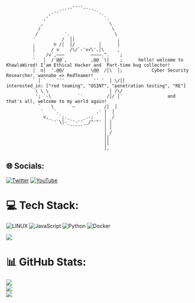 
```


                    _..--¯¯¯¯--.._
                ,-''              `-.
              ,'                     `.                       
             ,                         \                  
            /                           \                   
           /          ′.                 \                     
          '          /  ││                ;                              
          ;       n /│  │/         │      │
          │      / v    /\/`-'v√\'.│\     ,
          :    /v`,———          ————.^.    ;
          '   │  /′@@`,         ,@@ `\│    ;      hello! welcome to KhawlaWired! I'am Ethical Hacker and  Part-time bug collector!
          │  n│  '.@@/          \@@  /│\  │;           Cyber Security Researcher. wannabe => RedTeamer!                  
          ` │ `    ¯¯¯           ¯¯ ¯  │ \/││            interested_in: ["red teaming", "OSINT", "penetration testing", "RE"]
           \ \ \                       │ /\/
           '; `-\          `′         /│/ │′                 and that's all, welcome to my world again!
            `    \       —           /│  │
             `    `.              .' │  │
              v,_   `;._     _.-;    │  /
                 `'`\│-_`'-''__/^'^' │ │        
                        ¯¯¯¯¯        │ │
                                     │ /
                                     ││
                                     ││
                                     │,

```
## 🌐 Socials:
[![Twitter](https://img.shields.io/badge/Twitter-%231DA1F2.svg?logo=Twitter&logoColor=white)](https://twitter.com/@cybersoldiervx) [![YouTube](https://img.shields.io/badge/YouTube-%23FF0000.svg?logo=YouTube&logoColor=white)](https://youtube.com/@cybersoldiervx) 

# 💻 Tech Stack:
![LINUX](https://img.shields.io/badge/Linux-FCC624?style=for-the-badge&logo=linux&logoColor=black) ![JavaScript](https://img.shields.io/badge/javascript-%23323330.svg?style=for-the-badge&logo=javascript&logoColor=%23F7DF1E) ![Python](https://img.shields.io/badge/python-3670A0?style=for-the-badge&logo=python&logoColor=ffdd54) ![Docker](https://img.shields.io/badge/docker-%230db7ed.svg?style=for-the-badge&logo=docker&logoColor=white)


<img src="https://github.com/khawla-abdulsattar/khawla-abdulsattar/assets/139021578/e5e6d2f0-d9a5-4893-8426-7cd2719b9726">


# 📊 GitHub Stats:
![](https://github-readme-stats.vercel.app/api?username=cybersoldiervx&theme=gotham&hide_border=false&include_all_commits=false&count_private=false)<br/>
![](https://github-readme-streak-stats.herokuapp.com/?user=cybersoldiervx&theme=gotham&hide_border=false)<br/>
![](https://github-readme-stats.vercel.app/api/top-langs/?username=cybersoldiervx&theme=gotham&hide_border=false&include_all_commits=false&count_private=false&layout=compact)

<!-- Proudly created with GPRM ( https://gprm.itsvg.in ) -->



